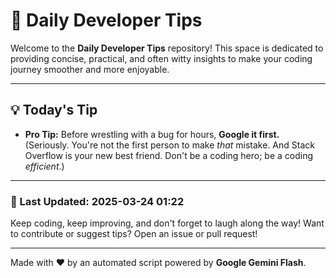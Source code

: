 
# 🌟 Daily Developer Tips

Welcome to the **Daily Developer Tips** repository! This space is dedicated to providing concise, practical, and often witty insights to make your coding journey smoother and more enjoyable.

---

## 💡 Today's Tip

- **Pro Tip:**  Before wrestling with a bug for hours,  **Google it first.**  (Seriously.  You're not the first person to make *that* mistake.  And Stack Overflow is your new best friend.  Don't be a coding hero; be a coding *efficient*.)

---

### 📅 Last Updated: 2025-03-24 01:22

Keep coding, keep improving, and don't forget to laugh along the way! Want to contribute or suggest tips? Open an issue or pull request!

---

Made with ❤️ by an automated script powered by **Google Gemini Flash**.

